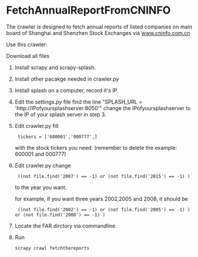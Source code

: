 # FetchAnnualReportFromCNINFO
The crawler is designed to fetch annual reports of listed companies on main board of Shanghai and Shenzhen Stock Exchanges via www.cninfo.com.cn

Use this crawler:

Download all files
1. Install scrapy and scrapy-splash.
2. Install other pacakge needed in crawler.py
3. Install splash on a computer, record it's IP.
4. Edit the settings.py file 
    find the line "SPLASH_URL = 'http://IPofyoursplashserver:8050'"
    change the IPofyoursplashserver to the IP of your splash server in step 3.
5. Edit crawler.py
    fill      

        tickers = ['600001','000777',]
    with the stock tickers you need. (remember to delete the example: 600001 and 000777)
    
6. Edit crawler.py 
   change 
   
        ((not file.find('2007') == -1) or (not file.find('2015') == -1) )
   
   to the year you want. 
   
   for example, if you want three years 2002,2005 and 2008, it should be 
   
        ((not file.find('2002') == -1) or (not file.find('2005') == -1) ) or (not file.find('2008') == -1) )
    
5. Locate the FAR dirctory via commandline.
6. Run 


       scrapy crawl fetchthereports

